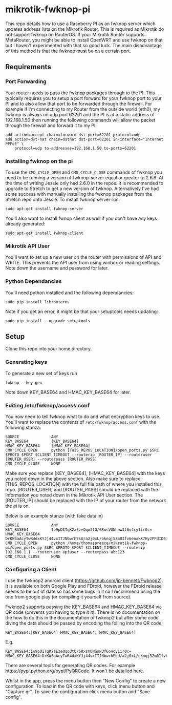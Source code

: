 # mikrotik-fwknop-pi
This repo details how to use a Raspberry PI as an fwknop server which updates address lists on the Mikrotik Router. This is required as Mikrotik do not support fwknop on RouterOS. If your Mikrotik Router supports MetaRouter, you might be able to install OpenWRT and use fwknop on that but I haven't experimented with that so good luck. The main disadvantage of this method is that the fwknop must be on a certain port.

## Requirements

### Port Forwarding
Your router needs to pass the fwknop packages through to the PI. This typically requires you to setup a port forward for your fwknop port to your PI and to also allow that port to be forwarded through the firewall.
For example if I'm connecting to my Router from the outside world (eth0), my fwknop is always on udp port 62201 and the PI is at a static address of 192.168.1.50 then running the following commands will allow the packet through the firewall and forward it to my PI.
```
add action=accept chain=forward dst-port=62201 protocol=udp
add action=dst-nat chain=dstnat dst-port=62201 in-interface="Internet PPPoE" \
    protocol=udp to-addresses=192.168.1.50 to-ports=62201
```

### Installing fwknop on the pi
To use the `CMD_CYCLE_OPEN` and `CMD_CYCLE_CLOSE` commands of fwknop you need to be running a version of fwknop-server equal or greater to 2.6.8. At the time of writing Jessie only had 2.6.0 in the repos. It is recommended to upgrade to Stretch to get a new version of fwknop. Alternatively I've had some success with manually installing the fwknop packages from the Stretch repo onto Jessie.
To install fwknop server run:
```
sudo apt-get install fwknop-server
```
You'll also want to install fwnop client as well if you don't have any keys already generated:
```
sudo apt-get install fwknop-client
```

### Mikrotik API User
You'll want to set up a new user on the router with permissions of API and WRITE. This prevents the API user from using winbox or reading settings. Note down the username and password for later.

### Python Dependancies
You'll need python installed and the following dependancies:
```
sudo pip install librouteros
```

Note if you get an error, it might be that your setuptools needs updating:
```
sudo pip install --upgrade setuptools
```

## Setup
Clone this repo into your home directory.

### Generating keys
To generate a new set of keys run
```
fwknop --key-gen
```
Note down KEY_BASE64 and HMAC_KEY_BASE64 for later.

### Editing /etc/fwknop/access.conf
You now need to tell fwknop what to do and what encryption keys to use. You'll want to replace the contents of `/etc/fwknop/access.conf` with the following stanza:
```
SOURCE              ANY
KEY_BASE64          [KEY_BASE64]
HMAC_KEY_BASE64     [HMAC_KEY_BASE64]
CMD_CYCLE_OPEN      python [THIS_REPOS_LOCATION]/open_ports.py $SRC $PROTO $PORT $CLIENT_TIMEOUT --routerip [ROUTER_IP] --routeruser [ROUTER_USER] --routerpass [ROUTER_PASS]
CMD_CYCLE_CLOSE     NONE
```
Make sure you replace [KEY_BASE64], [HMAC_KEY_BASE64] with the keys you noted down in the above section. Also make sure to replace [THIS_REPOS_LOCATION] with the full file path of where you installed this repo. [ROUTER_USER] and [ROUTER_PASS] should be replaced with the information you noted down in the Mikrotik API User section. The [ROUTER_IP] should be replaced with the IP of your router from the network the pi is on.

Below is an example stanza (with fake data in)
```
SOURCE              ANY
KEY_BASE64          1o9pDITqK2aEzeOqo3tQ/6RxsVUNhnw3f6o4cy1ir0c=
HMAC_KEY_BASE64     DrKWSaAcyTwR4dxKYJj44vxITJNbwrhEsU/a2j0xL/oknqj5Zm0Ifv6enxkX7Hy2PPdID91qr6DnGB+9ZPvjTg==
CMD_CYCLE_OPEN      python /home/thomaspreece/mikrotik-fwknop-pi/open_ports.py $SRC $PROTO $PORT $CLIENT_TIMEOUT --routerip 192.168.1.1 --routeruser apiuser --routerpass abc123
CMD_CYCLE_CLOSE     NONE
```

### Configuring a Client
I use the fwknop2 android client (https://github.com/jp-bennett/Fwknop2). It is available on both Google Play and FDroid, however the FDroid release seems to be out of date so has some bugs in it so I recommend using the one from google play (or compiling it yourself from source).   

Fwknop2 supports passing the KEY_BASE64 and HMAC_KEY_BASE64 via QR code (prevents you having to type it it). There is no documentation on the how to do this in the documentation of fwknop2 but after some code diving the data should be passed by encoding the folling into the QR code:
```
KEY_BASE64:[KEY_BASE64] HMAC_KEY_BASE64:[HMAC_KEY_BASE64]
```
E.g.
```
KEY_BASE64:1o9pDITqK2aEzeOqo3tQ/6RxsVUNhnw3f6o4cy1ir0c= HMAC_KEY_BASE64:DrKWSaAcyTwR4dxKYJj44vxITJNbwrhEsU/a2j0xL/oknqj5Zm0Ifv6enxkX7Hy2PPdID91qr6DnGB+9ZPvjTg==
```
There are several tools for generating QR codes. For example https://pypi.python.org/pypi/PyQRCode. It won't be detailed here.

Whilst in the app, press the menu button then "New Config" to create a new configuration. To load in the QR code with keys, click menu button and "Capture qr". To save the configuration click menu button and "Save config".
